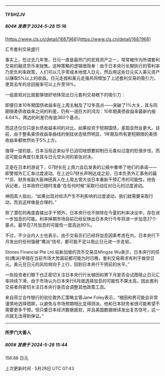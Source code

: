 ﻿
*****

####  TFSHZJV  
##### 804#       发表于 2024-5-28 15:16

[https://www.cls.cn/detail/1687968](https://www.cls.cn/detail/1687968)

汇市套利交易盛行

事实上，在过去几年里，日元一直是最热门的宏观资产之一，常常被作为所谓套利交易的融资货币来抛售。这种策略的逻辑很简单：由于日本央行长期执行的零利率乃至负利率政策，人们可以几乎零成本地借入日元，然后用这些日元买入美元资产以赚取5%以上的收益。日元走弱和美元走强共同增加了上述套利交易的吸引力，使其去年的总回报率可以上升至18%。

一组直观对比就能够很好地体现出日元套利交易眼下的吸引力：

即便日本10年期国债收益率在上周五触及了12年高点——突破了1%大关，其与同期限美债收益率之间的利差，仍有一道巨大的鸿沟：10年期美债收益率最新约报4.64%，两边的利差仍有逾360个基点。

而这还仅仅只是长债收益率间的对比。如果投资于短期国债，差距显然会更大。目前，由于整条美债收益率曲线的倒挂状态依然明显，1年期及所有更短期限的美债收益率都依然处于5%上方。

值得一提的是，日本当局近来似乎已迫切地想要抑制日元看似过度的贬值步伐，而这可能会再度引发其与日元空头间的紧张对决。

正是在日本的游说下，G7财长在上周六会后发表的公报中重申了他们的承诺——即警惕外汇汇率过度波动。在上述G7财长声明达成之前，日本负责外汇事务的最**员、财务省副大臣神田真人在上周五曾大谈日本重新干预汇市的可能性。他告诉记者，日本政府已随时准备“在任何时候”采取行动应对日元的过度波动。

神田真人指出，“如果出现对经济产生不利影响的过度波动，我们就需要采取行动，而且这样做是合理的。”

除了潜在的再度直接出手干预外，日本央行也不排除在今夏的利率决议中，存在进一步加息的可能。利率掉期市场目前已经反映出日本央行今年将进一步加息27个基点，最早在7月加息的可能性一度高达90%。

不过，不少业内人士也表示，由于交易员们已经将加息因素考虑在内，日本央行下月发出的任何强硬“鹰派”信号，都可能不足以阻止日元进一步走软。

Stonex Financial Pte Ltd.驻新加坡的货币交易员Mingze Wu表示，日本央行的任何(鹰派)举措在当前市场大势面前都可能为时已晚，套利交易需求有利于做空日元。美元兑日元的风险倾向于上行，回到日本央行干预前的水平。”

一些投资者们眼下也正密切关注日本央行行长植田和男下月是否会试图阻止日元汇率持续下滑。由于市场认为日本央行6月就选择加息的可能性不算太高，因此套利交易者将密切关注日本央行是否会调整其他政策工具。

来自荷兰合作银行的驻伦敦外汇策略主管Jane Foley表示，“植田和男可能会非常谨慎地选择措辞，以避免与市场预期相比显得鸽派。他和日本财务省很可能希望不需要更多干预，但只要日本经济数据疲软，并且美国数据继续发出复苏信号，这一点就无法得到保证。”


*****

####  所罗门大善人  
##### 805#       发表于 2024-5-28 15:44

156.88 日元

上次更新时间 · 5月28日 UTC 07:43


